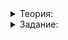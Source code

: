 <details>
<summary>Теория:</summary>

# Очередь и дек

Разобравшись с LIFO (last in, first out), перейдём к FIFO (first in, first out). Очередь — естественный способ хранения и использования различных объектов. Через очередь передаются запросы на обработку. Через очередь пересылаются данные в сети. Всё, что требует порядка выполнения, использует очередь. В C++ для этого существует стандартный контейнер  [queue](https://ru.cppreference.com/w/cpp/container/queue).

У очереди две специализации:

1.  Приоритетная очередь. Элементы сортируются по их приоритету. Первым на удаление из неё пойдёт элемент с наивысшим приоритетом. Возможны два подхода к реализации такой очереди:
    -   искать подходящее по приоритету место в очереди в момент вставки элемента. Тогда при удалении можно будет просто убрать первый;
    -   всегда добавлять элемент в конец, а в момент удаления искать элемент с наивысшим приоритетом.

В стандартной библиотеке есть специальный контейнер  [priority_queue](https://ru.cppreference.com/w/cpp/container/priority_queue).

1.  Дек — очередь с двусторонним доступом. Она позволяет добавлять и удалять элементы с обоих концов. От вектора дек отличается тем, что не гарантирует хранение всех элементов в памяти последовательно. С одной стороны, это делает дек более гибким. Он может увеличиваться и уменьшаться в зависимости от количества элементов без копирования элементов в новый отрезок памяти. С другой стороны, перемещаться по элементам вектора проще, ведь они заведомо расположены рядом. Выбирая между  `deque`  и  `vector`, отдавайте предпочтение  `deque`, если основными операциями будут вставка и удаление с концов контейнера. А  `vector`  удобнее, когда нужен поиск или любой другой последовательный проход по элементам. В стандартной библиотеке есть специальный контейнер  [deque](https://ru.cppreference.com/w/cpp/container/deque).

</details>

<details>
<summary>Задание:</summary>

## Задание

Внутри контейнера  `queue`  в стандартной библиотеке находится  `deque`. Класс  `queue`  даёт доступ только к определённым возможностям класса  `deque`. Вам реализовывать класс  `queue`  с применением  `deque`  не нужно. Сделайте свою реализацию, используя два стека.

Вы спросите, зачем заниматься такой ерундой. Вспомним задачу о нахождении минимума среди элементов стека без перебора. Структура стека позволяет сделать это достаточно легко. Но структура  `deque`  так не сможет. Поэтому, если для очереди понадобится поддержка поиска минимума или максимума без перебора элементов, реализация с применением стеков — самая подходящая.

Напишите реализацию методов класса  `Queue`, отвечающих принципу FIFO, если внутри контейнера два стека.

## Пример использования

```cpp
int main() {
    Queue<int> queue;
    vector<int> values(5);

    // заполняем вектор для тестирования очереди
    iota(values.begin(), values.end(), 1);
    // перемешиваем значения
    random_shuffle(values.begin(), values.end());

    PrintRange(values.begin(), values.end());

    cout << "Заполняем очередь"s << endl;

    // заполняем очередь и выводим элемент в начале очереди
    for (int i = 0; i < 5; ++i) {
        queue.Push(values[i]);
        cout << "Вставленный элемент "s << values[i] << endl;
        cout << "Первый элемент очереди "s << queue.Front() << endl;
    }

    cout << "Вынимаем элементы из очереди"s << endl;

    // выводим элемент в начале очереди и вытаскиваем элементы по одному
    while (!queue.IsEmpty()) {
        // сначала будем проверять начальный элемент, а потом вытаскивать,
        // так как операция Front на пустой очереди не определена
        cout << "Будем вынимать элемент "s << queue.Front() << endl;
        queue.Pop();
    }
    return 0;
}

```

## Пример вывода

```
5 2 4 3 1
Заполняем очередь
Вставленный элемент 5
Первый элемент очереди 5
Вставленный элемент 2
Первый элемент очереди 5
Вставленный элемент 4
Первый элемент очереди 5
Вставленный элемент 3
Первый элемент очереди 5
Вставленный элемент 1
Первый элемент очереди 5
Вынимаем элементы из очереди
Будем вынимать элемент 5
Будем вынимать элемент 2
Будем вынимать элемент 4
Будем вынимать элемент 3
Будем вынимать элемент 1

```

### Подсказка

Посмотрите на вставку элемента. Сначала вариантов немного: просто складывайте элементы в первый стек. Когда накопится несколько элементов, вы хотите что-нибудь оттуда вытащить. По принципу FIFO первым должен выйти тот элемент, который сейчас находится на дне первого стека. Нужно поправить эту ситуацию. Переложите все элементы первого стека во второй.

</details>
